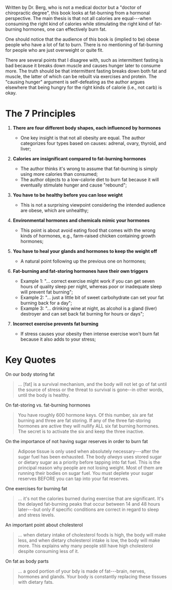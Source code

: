 <!-- 2023-7-principles-of-fat-burning -->

Written by Dr. Berg, who is not a medical doctor but a "doctor of chiropractic degree", this book looks at fat-burning from a hormonal perspective. The main thesis is that not all calories are equal---when consuming the right kind of calories while stimulating the right kind of fat-burning hormones, one can effectively burn fat.

One should notice that the audience of this book is (implied to be) obese people who have a lot of fat to burn. There is no mentioning of fat-burning for people who are just overweight or quite fit.

There are several points that I disagree with, such as intermittent fasting is bad because it breaks down muscle and causes hunger later to consume more. The truth should be that intermittent fasting breaks down both fat and muscle, the latter of which can be rebuilt via exercises and protein. The "causing hunger" argument is self-defeating as the author argues elsewhere that being hungry for the right kinds of calorie (i.e., not carb) is okay.

# The 7 Principles

1. **There are four different body shapes, each influenced by hormones**
    - One key insight is that not all obesity are equal. The author categorizes four types based on causes: adrenal, ovary, thyroid, and liver;

2. **Calories are insignificant compared to fat-burning hormones**
    - The author thinks it's wrong to assume that fat-burning is simply using more calories than consumed;
    - The author objects to a low-calorie diet to burn fat because it will eventually stimulate hunger and cause "rebound";

3. **You have to be healthy before you can lose weight**
    - This is not a surprising viewpoint considering the intended audience are obese, which are unhealthy;

4. **Environmental hormones and chemicals mimic your hormones**
    - This point is about avoid eating food that comes with the wrong kinds of hormones, e.g., farm-raised chicken containing growth hormones;

5. **You have to heal your glands and hormones to keep the weight off**
    - A natural point following up the previous one on hormones;

6. **Fat-burning and fat-storing hormones have their own triggers**
    - Example 1: "... correct exercise might work if you can get seven hours of quality sleep per night, whereas poor or inadequate sleep will prevent fat burning";
    - Example 2: "... just a little bit of sweet carbohydrate can set your fat burning back for a day";
    - Example 3: "... drinking wine at night, as alcohol is a gland (liver) destroyer and can set back fat burning for hours or days";

7. **Incorrect exercise prevents fat burning**
    - If stress causes your obesity then intense exercise won't burn fat because it also adds to your stress;

# Key Quotes

On our body storing fat
> ... [fat] is a survival mechanism, and the body will not let go of fat until the source of stress or the threat to survival is gone--in other words, until the body is healthy.

On fat-storing vs. fat-burning hormones
> You have roughly 600 hormone keys. Of this number, six are fat burning and three are fat storing. If any of the three fat-storing hormones are active they will nullify ALL six fat burning hormones. The secret is to activate the six and keep the three inactive.

On the importance of not having sugar reserves in order to burn fat
> Adipose tissue is only used when absolutely necessary---after the sugar fuel has been exhausted. The body *always* uses stored sugar or dietary sugar as a priority before tapping into fat fuel. This is the principal reason why people are not losing weight. Most of them are running their bodies on sugar fuel. You must deplete your sugar reserves BEFORE you can tap into your fat reserves.

One exercises for burning fat
> ... it's not the calories burned during exercise that are significant. It's the delayed fat-burning peaks that occur between 14 and 48 hours later---but only if specific conditions are correct in regard to sleep and stress levels.

An important point about cholesterol
> ... when dietary intake of cholesterol foods is high, the body will make less, and when dietary cholesterol intake is low, the body will make more. This explains why many people still have high cholesterol despite consuming less of it.

On fat as body parts
> ... a good portion of your bdy is made of fat---brain, nerves, hormones and glands. Your body is constantly replacing these tissues with dietary fats.

